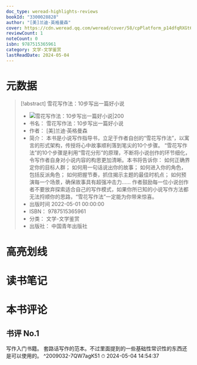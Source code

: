```yaml
---
doc_type: weread-highlights-reviews
bookId: "3300028828"
author: "[美]兰迪·英格曼森"
cover: https://cdn.weread.qq.com/weread/cover/58/cpPlatform_p14dfqRXGt67y3LGoTkZNX/t7_cpPlatform_p14dfqRXGt67y3LGoTkZNX.jpg
reviewCount: 1
noteCount: 0
isbn: 9787515365961
category: 文学-文学鉴赏
lastReadDate: 2024-05-04
---
```

# 元数据
> [!abstract] 雪花写作法：10步写出一篇好小说
> - ![ 雪花写作法：10步写出一篇好小说|200](https://cdn.weread.qq.com/weread/cover/58/cpPlatform_p14dfqRXGt67y3LGoTkZNX/t7_cpPlatform_p14dfqRXGt67y3LGoTkZNX.jpg)
> - 书名： 雪花写作法：10步写出一篇好小说
> - 作者： [美]兰迪·英格曼森
> - 简介： 本书是小说写作指导书，立足于作者自创的“雪花写作法”，以寓言的形式架构，传授将心中故事顺利落到笔尖的10个步骤。
“雪花写作法”的10个步骤是利用“雪花分形”的原理，不断将小说创作的环节细化，令写作者自身对小说内容的构思更加清晰。本书将告诉你：
如何正确界定你的目标人群；
如何用一句话说出你的故事；
如何进入你的角色，包括反派角色；
如何把握节奏，抓住揭示主题的最佳时机点；
如何预演每一个场景，确保故事具有超强冲击力……
作者鼓励每一位小说创作者不要放弃探索适合自己的写作模式，如果你所已知的小说写作方法都无法捋顺你的思路，“雪花写作法”一定能为你带来惊喜。
> - 出版时间 2022-05-01 00:00:00
> - ISBN： 9787515365961
> - 分类： 文学-文学鉴赏
> - 出版社： 中国青年出版社

# 高亮划线

# 读书笔记

# 本书评论

## 书评 No.1 
写作入门书籍。
套路话写作的范本。不过里面提到的一些基础性常识性的东西还是可以使用的。 ^2009032-7QW7agK51
⏱ 2024-05-04 14:54:37
